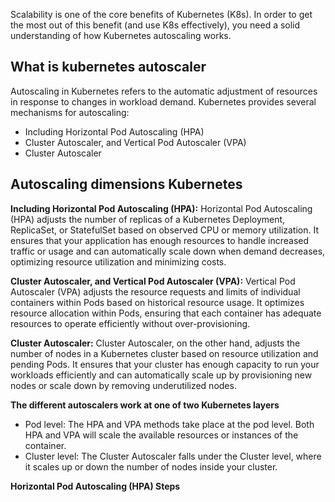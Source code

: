  Scalability is one of the core benefits of Kubernetes (K8s). In order to get the most out of this benefit (and use K8s effectively), you need a solid understanding of how Kubernetes autoscaling works.

 ## What is kubernetes autoscaler
 Autoscaling in Kubernetes refers to the automatic adjustment of resources in response to changes in workload demand. Kubernetes provides several mechanisms for autoscaling: 
- Including Horizontal Pod Autoscaling (HPA)
- Cluster Autoscaler, and Vertical Pod Autoscaler (VPA)
- Cluster Autoscaler

## Autoscaling dimensions Kubernetes
**Including Horizontal Pod Autoscaling (HPA):** Horizontal Pod Autoscaling (HPA) adjusts the number of replicas of a Kubernetes Deployment, ReplicaSet, or StatefulSet based on observed CPU or memory utilization. It ensures that your application has enough resources to handle increased traffic or usage and can automatically scale down when demand decreases, optimizing resource utilization and minimizing costs.

**Cluster Autoscaler, and Vertical Pod Autoscaler (VPA):** Vertical Pod Autoscaler (VPA) adjusts the resource requests and limits of individual containers within Pods based on historical resource usage. It optimizes resource allocation within Pods, ensuring that each container has adequate resources to operate efficiently without over-provisioning.

**Cluster Autoscaler:** Cluster Autoscaler, on the other hand, adjusts the number of nodes in a Kubernetes cluster based on resource utilization and pending Pods. It ensures that your cluster has enough capacity to run your workloads efficiently and can automatically scale up by provisioning new nodes or scale down by removing underutilized nodes.

**The different autoscalers work at one of two Kubernetes layers**

- Pod level: The HPA and VPA methods take place at the pod level. Both HPA and VPA will scale the available resources or instances of the container.
- Cluster level: The Cluster Autoscaler falls under the Cluster level, where it scales up or down the number of nodes inside your cluster.

**Horizontal Pod Autoscaling (HPA) Steps**
